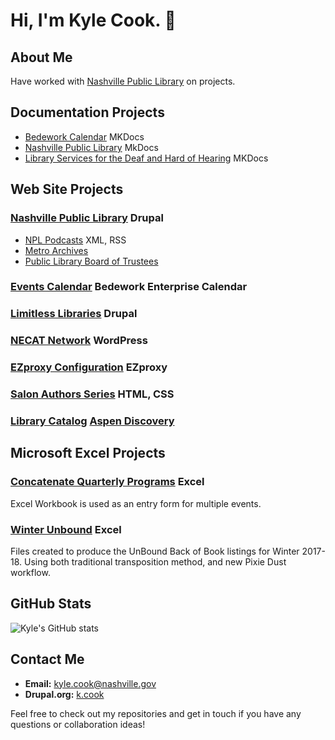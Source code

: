 # Hi, I'm Kyle Cook. 👋

## About Me

Have worked with [Nashville Public Library](https://github.com/Nashville-Public-Library) on projects.

## Documentation Projects

- [Bedework Calendar](https://github.com/Nashville-Public-Library/bedework-docs) MKDocs
- [Nashville Public Library](https://github.com/Nashville-Public-Library/mkdocsuaurus) MkDocs
- [Library Services for the Deaf and Hard of Hearing](https://github.com/Nashville-Public-Library/lsdhh-documentation/tree/main) MKDocs

## Web Site Projects

### [Nashville Public Library](https://library.nashville.org) Drupal

- [NPL Podcasts](https://library.nashville.org/podcasts) XML, RSS
- [Metro Archives](https://library.nashville.org/metro-archives)
- [Public Library Board of Trustees](https://library.nashville.org/about/public-library-board-trustees)

### [Events Calendar](https://events.library.nashville.org) Bedework Enterprise Calendar

### [Limitless Libraries](https://limitlesslibraries.org) Drupal

### [NECAT Network](https://necatnetwork.org/) WordPress

### [EZproxy Configuration](https://ezproxy.library.nashville.org/) EZproxy

### [Salon Authors Series](https://github.com/kyletcook/salon-authors-series) HTML, CSS

### [Library Catalog](https://catalog.library.nashville.org) [Aspen Discovery](https://github.com/Aspen-Discovery/aspen-discovery)

## Microsoft Excel Projects

### [Concatenate Quarterly Programs](https://github.com/kyletcook/Concatenate-Quarterly_Programs) Excel

Excel Workbook is used as an entry form for multiple events.

### [Winter Unbound](https://github.com/kyletcook/winter-unbound) Excel

Files created to produce the UnBound Back of Book listings for Winter 2017-18. Using both traditional transposition method, and new Pixie Dust workflow.

## GitHub Stats

![Kyle's GitHub stats](https://github-readme-stats.vercel.app/api?username=kyletcook&show_icons=true&theme=radical)

## Contact Me

- **Email:** [kyle.cook@nashville.gov](mailto:kyle.cook@nashville.gov)
- **Drupal.org:** [k.cook](https://www.drupal.org/u/kcook-0)

Feel free to check out my repositories and get in touch if you have any questions or collaboration ideas!
